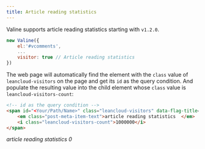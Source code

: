 ```yaml
---
title: Article reading statistics
---
```


Valine supports article reading statistics starting with `v1.2.0`.

``` js
new Valine({
    el:'#vcomments',
    ...
    visitor: true // Article reading statistics
})
```

The web page will automatically find the element with the `class` value of `leancloud-visitors` on the page and get its `id` as the query condition. And populate the resulting value into the child element whose `class` value is `leancloud-visitors-count`:

``` html
<!-- id as the query condition -->
<span id="<Your/Path/Name>" class="leancloud-visitors" data-flag-title="Your Article Title">
    <em class="post-meta-item-text">article reading statistics  </em>
    <i class="leancloud-visitors-count">1000000</i>
</span>
```
<span id="/visitor.html" class="leancloud_visitors" data-flag-title="文章阅读量统计">
    <em class="post-meta-item-text"> article reading statistics </em>
    <i class="leancloud-visitors-count">0</i>
</span>
